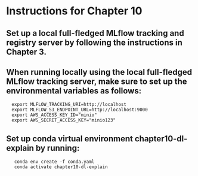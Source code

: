 # Instructions for Chapter 10

## Set up a local full-fledged MLflow tracking and registry server by following the instructions in Chapter 3.

## When running locally using the local full-fledged MLflow tracking server, make sure to set up the environmental variables as follows:
      export MLFLOW_TRACKING_URI=http://localhost
      export MLFLOW_S3_ENDPOINT_URL=http://localhost:9000
      export AWS_ACCESS_KEY_ID="minio"
      export AWS_SECRET_ACCESS_KEY="minio123"

## Set up conda virtual environment chapter10-dl-explain by running:
       conda env create -f conda.yaml
       conda activate chapter10-dl-explain
